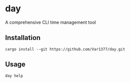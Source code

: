 # day
A comprehensive CLI time management tool

## Installation

`cargo install --git https://github.com/Var1377/day.git`

## Usage

`day help`
